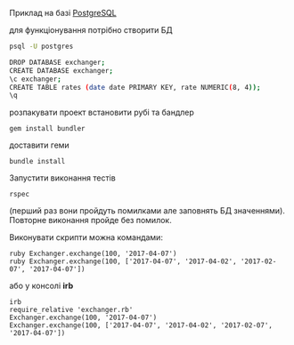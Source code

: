 Приклад на базі [PostgreSQL](https://www.postgresql.org/)

для функціонування потрібно створити БД
```bash
psql -U postgres

DROP DATABASE exchanger;
CREATE DATABASE exchanger;
\c exchanger;
CREATE TABLE rates (date date PRIMARY KEY, rate NUMERIC(8, 4));
\q
```
розпакувати проект
встановити рубі та бандлер
```
gem install bundler
```
доставити геми
```
bundle install
```
Запустити виконання тестів
```
rspec
```
(перший раз вони пройдуть помилками але заповнять БД значеннями).
Повторне виконання пройде без помилок.

Виконувати скрипти можна командами:
```
ruby Exchanger.exchange(100, '2017-04-07')
ruby Exchanger.exchange(100, ['2017-04-07', '2017-04-02', '2017-02-07', '2017-04-07'])
```
або у консолі **irb**
```
irb
require_relative 'exchanger.rb'
Exchanger.exchange(100, '2017-04-07')
Exchanger.exchange(100, ['2017-04-07', '2017-04-02', '2017-02-07', '2017-04-07'])
```
